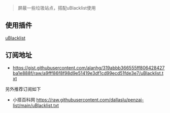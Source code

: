 > 屏蔽一些垃圾站点，搭配uBlacklist使用

## 使用插件

[uBlacklist](https://chrome.google.com/webstore/detail/ublacklist/pncfbmialoiaghdehhbnbhkkgmjanfhe?utm_source=chrome-ntp-icon)

## 订阅地址
- https://gist.githubusercontent.com/alanhg/319abbb366555ff806428427ba1e888f/raw/a9fff86f8f98d9e51419e3df1cd99ecd51fde3e7/uBlacklist.txt

另外推荐订阅如下

- 小搭百科网 https://raw.githubusercontent.com/dallaslu/penzai-list/main/uBlacklist.txt
